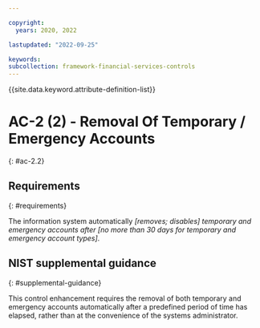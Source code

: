 ```yaml
---

copyright:
  years: 2020, 2022

lastupdated: "2022-09-25"

keywords: 
subcollection: framework-financial-services-controls
---
```


{{site.data.keyword.attribute-definition-list}}

         
# AC-2 (2) - Removal Of Temporary / Emergency Accounts
{: #ac-2.2}

## Requirements
{: #requirements}

The information system automatically _[removes; disables] temporary and emergency accounts after [no more than 30 days for temporary and emergency account types]_.

## NIST supplemental guidance
{: #supplemental-guidance}

This control enhancement requires the removal of both temporary and emergency accounts automatically after a predefined period of time has elapsed, rather than at the convenience of the systems administrator.



